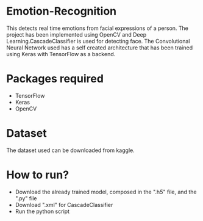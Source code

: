 # Emotion-Recognition
This detects real time emotions from facial expressions of a person.
The project has been implemented using OpenCV and Deep Learning.CascadeClassifier is used for detecting face.
The Convolutional Neural Network used has a self created architecture that has been trained using Keras with TensorFlow as a backend.

# Packages required
- TensorFlow
- Keras
- OpenCV

# Dataset
The dataset used can be downloaded from kaggle.

# How to run?
- Download the already trained model, composed in the ".h5" file, and the ".py" file
- Download ".xml" for CascadeClassifier
- Run the python script
